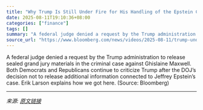 ```yaml
---
title: "Why Trump Is Still Under Fire for His Handling of the Epstein Case"
date: 2025-08-11T19:10:36+08:00
categories: ["finance"]
tags: []
summary: "A federal judge denied a request by the Trump administration to release sealed grand jury materials in the criminal case against Ghislaine Maxwell. Both Democrats and Republicans continue to criticize"
source_url: "https://www.bloomberg.com/news/videos/2025-08-11/trump-under-fire-for-his-handling-of-epstein-case-video"
---
```


A federal judge denied a request by the Trump administration to release sealed grand jury materials in the criminal case against Ghislaine Maxwell. Both Democrats and Republicans continue to criticize Trump after the DOJ’s decision not to release additional information connected to Jeffrey Epstein’s case. Erik Larson explains how we got here. (Source: Bloomberg)

---

*来源: [原文链接](https://www.bloomberg.com/news/videos/2025-08-11/trump-under-fire-for-his-handling-of-epstein-case-video)*
